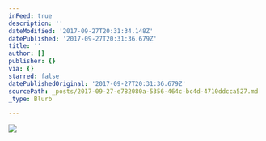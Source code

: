 ```yaml
---
inFeed: true
description: ''
dateModified: '2017-09-27T20:31:34.148Z'
datePublished: '2017-09-27T20:31:36.679Z'
title: ''
author: []
publisher: {}
via: {}
starred: false
datePublishedOriginal: '2017-09-27T20:31:36.679Z'
sourcePath: _posts/2017-09-27-e782080a-5356-464c-bc4d-4710ddcca527.md
_type: Blurb

---
```

![](https://the-grid-user-content.s3-us-west-2.amazonaws.com/b901f2b2-3e4c-4275-9137-b46cc7cd8d9e.jpg)